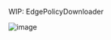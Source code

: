 WIP: EdgePolicyDownloader

![image](https://user-images.githubusercontent.com/25410554/169654625-8e38d195-67f2-493c-8443-0836e6954750.png)
